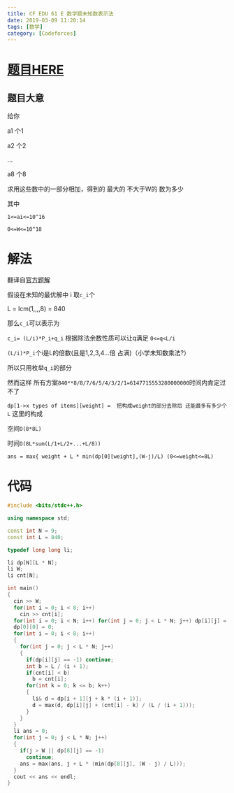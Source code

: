```yaml
---
title: CF EDU 61 E 数学题未知数表示法
date: 2019-03-09 11:20:14
tags: [数学]
category: [Codeforces]
---
```


# [题目HERE](https://codeforces.com/contest/1132/problem/E)

## 题目大意

给你

a1 个1

a2 个2

...

a8 个8

求用这些数中的一部分相加，得到的 最大的 不大于W的 数为多少

其中

`1<=ai<=10^16`

`0<=W<=10^18`


# 解法

翻译自[官方题解](https://codeforces.com/blog/entry/65752)

假设在未知的最优解中 i 取`c_i`个

L = lcm(1,,,,8) = 840

那么`c_i`可以表示为

`c_i= (L/i)*P_i+q_i` 根据除法余数性质可以让q满足 `0<=q<L/i`

`(L/i)*P_i`个i是L的倍数(且是1,2,3,4...倍 占满)（小学未知数乘法?）

所以只用枚举`q_i`的部分

然而这样 所有方案`840**8/8/7/6/5/4/3/2/1=6147715553280000000`时间内肯定过不了

`dp[1->x types of items][weight] =  把构成weight的部分去除后 还能最多有多少个L` 这里的构成


空间`O(8*8L)`

时间`O(8L*sum(L/1+L/2+...+L/8))`

`ans = max{ weight + L * min(dp[0][weight],(W-j)/L) (0<=weight<=8L)`

# 代码

```c++
#include <bits/stdc++.h>

using namespace std;

const int N = 9;
const int L = 840;

typedef long long li;

li dp[N][L * N];
li W;
li cnt[N];

int main()
{
  cin >> W;
  for(int i = 0; i < 8; i++)
    cin >> cnt[i];
  for(int i = 0; i < N; i++) for(int j = 0; j < L * N; j++) dp[i][j] = -1;
  dp[0][0] = 0;
  for(int i = 0; i < 8; i++)
  {
    for(int j = 0; j < L * N; j++)
    {
      if(dp[i][j] == -1) continue;
      int b = L / (i + 1);
      if(cnt[i] < b)
        b = cnt[i];
      for(int k = 0; k <= b; k++)
      {
        li& d = dp[i + 1][j + k * (i + 1)];
        d = max(d, dp[i][j] + (cnt[i] - k) / (L / (i + 1)));
      }
    }
  }
  li ans = 0;
  for(int j = 0; j < L * N; j++)
  {
    if(j > W || dp[8][j] == -1)
      continue;
    ans = max(ans, j + L * (min(dp[8][j], (W - j) / L)));
  }
  cout << ans << endl;
}
```
